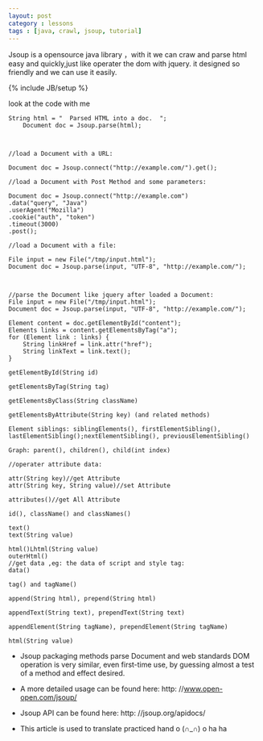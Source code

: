 ```yaml
---
layout: post
category : lessons 
tags : [java, crawl, jsoup, tutorial]
---
```


Jsoup is a opensource java library ，with it we can  craw and parse html easy and quickly,just like operater the dom with jquery.
it designed so friendly  and we can use it easily. 

<!--break-->

{% include JB/setup %}

look at the code with me

    String html = "  Parsed HTML into a doc.  ";
        Document doc = Jsoup.parse(html);


    
    //load a Document with a URL:

    Document doc = Jsoup.connect("http://example.com/").get();

    //load a Document with Post Method and some parameters:

    Document doc = Jsoup.connect("http://example.com")
    .data("query", "Java")
    .userAgent("Mozilla")
    .cookie("auth", "token")
    .timeout(3000)
    .post();

    //load a Document with a file:

    File input = new File("/tmp/input.html");
    Document doc = Jsoup.parse(input, "UTF-8", "http://example.com/");


    
    //parse the Document like jquery after loaded a Document:
    File input = new File("/tmp/input.html");
    Document doc = Jsoup.parse(input, "UTF-8", "http://example.com/");

    Element content = doc.getElementById("content");
    Elements links = content.getElementsByTag("a");
    for (Element link : links) {
        String linkHref = link.attr("href");
        String linkText = link.text();
    }

    getElementById(String id)

    getElementsByTag(String tag)

    getElementsByClass(String className)

    getElementsByAttribute(String key) (and related methods)

    Element siblings: siblingElements(), firstElementSibling(), lastElementSibling();nextElementSibling(), previousElementSibling()

    Graph: parent(), children(), child(int index)

    //operater attribute data:

    attr(String key)//get Attribute
    attr(String key, String value)//set Attribute

    attributes()//get All Attribute

    id(), className() and classNames()

    text() 
    text(String value)  

    html()Lhtml(String value) 
    outerHtml() 
    //get data ,eg: the data of script and style tag:
    data()

    tag() and tagName()

    append(String html), prepend(String html)

    appendText(String text), prependText(String text)

    appendElement(String tagName), prependElement(String tagName)

    html(String value)

- Jsoup packaging methods   parse Document and web standards DOM operation is very similar, even first-time use, by guessing almost a test of a method and effect desired.
- A more detailed usage can be found here: http: //www.open-open.com/jsoup/
- Jsoup  API can be found here: http: //jsoup.org/apidocs/

- This article is used to translate practiced hand o (∩_∩) o ha ha